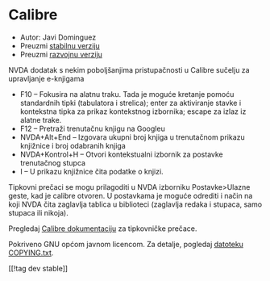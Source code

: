 # Calibre #
  
* Autor: Javi Dominguez
* Preuzmi [stabilnu verziju][1]
* Preuzmi [razvojnu verziju][2]
  
 NVDA dodatak s nekim poboljšanjima pristupačnosti u Calibre sučelju za upravljanje e-knjigama

* F10 – Fokusira na alatnu traku. Tada je moguće kretanje pomoću standardnih tipki (tabulatora i strelica); enter za aktiviranje stavke i kontekstna tipka za prikaz kontekstnog izbornika; escape za izlaz iz alatne trake.
* F12 – Pretraži trenutačnu knjigu na Googleu
* NVDA+Alt+End – Izgovara ukupni broj knjiga u trenutačnom prikazu knjižnice i broj odabranih knjiga
* NVDA+Kontrol+H – Otvori kontekstualni izbornik za postavke trenutačnog stupca
* I – U prikazu knjižnice čita podatke o knjizi.
 
Tipkovni prečaci se mogu prilagoditi u NVDA izborniku Postavke>Ulazne geste, kad je calibre otvoren. U postavkama je moguće odrediti i način na koji NVDA čita zaglavlja tablica u biblioteci (zaglavlja redaka i stupaca, samo stupaca ili nikoja).
 
 Pregledaj [Calibre dokumentaciju][3] za tipkovničke prečace.
 
  
  Pokriveno GNU općom javnom licencom. Za detalje, pogledaj [datoteku COPYING.txt][4].  
    
[[!tag dev stable]]

[1]: https://addons.nvda-project.org/files/get.php?file=cae

[2]: https://addons.nvda-project.org/files/get.php?file=cae-dev

[3]: https://manual.calibre-ebook.com/gui.html

[4]: https://github.com/javidominguez/Calibre/blob/master/COPYING.txt

